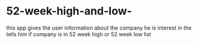 # 52-week-high-and-low-
this app gives the user information about the company he is interest in the tells him if company is in 52 week high or 52 week low list
